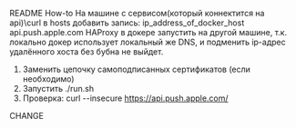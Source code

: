 README
How-to
На машине с сервисом(который коннектится на api)\curl в hosts добавить запись: ip_address_of_docker_host api.push.apple.com
HAProxy в докере запустить на другой машине, т.к. локально докер использует локальный же DNS, и подменить ip-адрес удалённого хоста без бубна не выйдет.

1) Заменить цепочку самоподписанных сертификатов (если необходимо)
2) Запустить ./run.sh
3) Проверка: curl --insecure https://api.push.apple.com/

CHANGE
